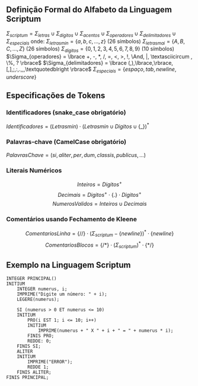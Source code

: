 ## Definição Formal do Alfabeto da Linguagem Scriptum

$\Sigma_{scriptum} = \Sigma_{letras}  \cup \Sigma_{digitos} \cup \Sigma_{acentos} \cup \Sigma_{operadores} \cup \Sigma_{delimitadores} \cup \Sigma_{especiais}$ 
onde:
$\Sigma_{letrasmin} = \lbrace a,b,c,...,z \rbrace$ (26 símbolos)
$\Sigma_{letrasmai} = \lbrace A,B,C,...,Z \rbrace$ (26 símbolos)
$\Sigma_{digitos} = \lbrace 0,1,2,3,4,5,6,7,8,9 \rbrace$ (10 símbolos)
$\Sigma_{operadores} = \lbrace +, -, *, /, =, <, >, !, \And, |, \textasciicircum , \%, ?   \rbrace$ 
$\Sigma_{delimitadores} = \lbrace (,),\lbrace,\rbrace,[,],;,:,.,,,\textquotedblright \rbrace$
$\Sigma_{especiais} = \lbrace espaço,tab, newline, underscore \rbrace$

## Especificações de Tokens
### Identificadores (snake_case obrigatório)
$Identificadores = (Letrasmin) \cdot (Letrasmin \cup Digitos \cup \lbrace \_ \rbrace)^*$

### Palavras-chave (CamelCase obrigatório)
$PalavrasChave = (si, aliter, per, dum, classis, publicus, ...)$

### Literais Numéricos
$$Inteiros = Digitos^+$$
$$Decimais = Digitos^+ \cdot \lbrace.\rbrace \cdot Digitos^+$$
$$NumerosValidos = Inteiros \cup Decimais$$
### Comentários usando Fechamento de Kleene
$$ComentariosLinha = \lbrace // \rbrace \cdot (\Sigma_{scriptum}- \lbrace newline \rbrace)^* \cdot \lbrace newline \rbrace$$
$$ComentariosBlocos = \lbrace /* \rbrace \cdot (\Sigma_{scriptum})^* \cdot \lbrace */ \rbrace$$
## Exemplo na Linguagem Scriptum
```scriptum
INTEGER PRINCIPAL()
INITIUM
	INTEGER numerus, i;
	IMPRIME("Digite um número: " + i);
	LEGERE(numerus);
	
	SI (numerus > 0 ET numerus <= 10)
	INITIUM
		PRO(i EST 1; i <= 10; i++)
		INITIUM
			IMPRIME(numerus + " X " + i + " = " + numerus * i);
		FINIS PRO;
		REDDE: 0;
	FINIS SI;
	ALITER
	INITIUM
		IMPRIME("ERROR");
		REDDE 1;
	FINIS ALITER;
FINIS PRINCIPAL;


```